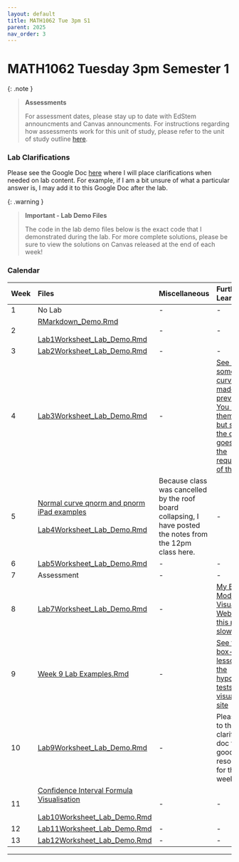 ```yaml
---
layout: default
title: MATH1062 Tue 3pm S1
parent: 2025
nav_order: 3
---
```


# MATH1062 Tuesday 3pm Semester 1

{: .note }
>**Assessments**
>
> For assessment dates, please stay up to date with EdStem announcments and Canvas announcments. For instructions regarding how assessments work for this unit of study, please refer to the unit of study outline [here](https://www.sydney.edu.au/units/MATH1062/2025-S1C-ND-CC).

### Lab Clarifications

Please see the Google Doc [here](https://docs.google.com/document/d/1DIRwpYW_Vb5_NOzz3a6VVBduekBLo4gaNGXOyaKoBO8/edit?usp=sharing) where I will place clarifications when needed on lab content. For example, if I am a bit unsure of what a particular answer is, I may add it to this Google Doc after the lab.

{: .warning }
> **Important - Lab Demo Files**
>
> The code in the lab demo files below is the exact code that I demonstrated during the lab. For more complete solutions, please be sure to view the solutions on Canvas released at the end of each week! 

### Calendar

Week | Files | Miscellaneous | Further Learning |
:---|:---|:---|:---|
1 | No Lab | - | - |
2 | [RMarkdown_Demo.Rmd](https://drive.google.com/file/d/16IJWwl4c_FattZYQ1qCEop14XD3P8mzR/view?usp=drive_link)<br><br>[Lab1Worksheet_Lab_Demo.Rmd](https://drive.google.com/file/d/1GJuK6Vc9PW8B2B0TVbMH23JszGsOcZ0F/view?usp=drive_link) | - | - |
3 | [Lab2Worksheet_Lab_Demo.Rmd](https://drive.google.com/file/d/1NV3PQatJHR-oTTPu-_LpijEZJcQ_mXfE/view?usp=drive_link) | - | - |
4 | [Lab3Worksheet_Lab_Demo.Rmd](https://drive.google.com/file/d/1kqD_HeqHMx-MQI9AINLQjcu_2xxltJik/view?usp=drive_link) | - | [See here for some normal curve slides I made previously. You may find them helpful, but some of the content goes beyond the requirements of this unit](https://drive.google.com/file/d/1VsoHFO7EpN8TcJYjBE7vxpVVffeZS0jI/view?usp=drive_link)|
5 | [Normal curve qnorm and pnorm iPad examples](https://drive.google.com/file/d/1YgtLT9Y1wkreQToPUEibYdH6W5A4W1zJ/view?usp=drive_link)<br><br>[Lab4Worksheet_Lab_Demo.Rmd](https://drive.google.com/file/d/1gY1LTu68tpzUUtrAHvOt7NgyXsqvbtEG/view?usp=drive_link) | Because class was cancelled by the roof board collapsing, I have posted the notes from the 12pm class here. | - |
6 | [Lab5Worksheet_Lab_Demo.Rmd](https://drive.google.com/file/d/1vHJlTQgLX-DNdWhrhyPdkXBiM5D8iwlw/view?usp=drive_link) | - | - |
7 | Assessment | - | - |
8 | [Lab7Worksheet_Lab_Demo.Rmd](https://drive.google.com/file/d/1NZ6JkUIraNHqjW7KBmucbU6BMXH4GX8j/view?usp=drive_link) | - | [My Box Model Visualised Website - this might be slow!](https://thomaselton.shinyapps.io/hypothesis-tests-visualised/) |
9 | [Week 9 Lab Examples.Rmd](https://drive.google.com/file/d/1Rn1WYAoBHLG1siVbBo8Hc-n3DR8CXVEQ/view?usp=drive_link) | - | [See the box-model lesson on the hypothesis tests visualised site](https://thomaselton.shinyapps.io/hypothesis-tests-visualised/) |
10 | [Lab9Worksheet_Lab_Demo.Rmd](https://drive.google.com/file/d/1_KsTrC-sPGWzc6z0-UUZwKDzc1K5GU2x/view?usp=drive_link) | - | Please refer to the lab clarifications doc for some good resources for this week's lab! |
11 | [Confidence Interval Formula Visualisation](https://drive.google.com/file/d/1FyFni4TEayZlf9Z7XowVpOarr0kB9T_Q/view?usp=drive_link) <br><br>[Lab10Worksheet_Lab_Demo.Rmd](https://drive.google.com/file/d/149WESE8PeAThzleym53-TDjqzjoO8QAQ/view?usp=drive_link) | - | - |
12 | [Lab11Worksheet_Lab_Demo.Rmd](https://drive.google.com/file/d/1bxQ4uiXroJtOrJTgAt65g3Sck-lLLM9m/view?usp=drive_link) | - | - |
13 | [Lab12Worksheet_Lab_Demo.Rmd](https://drive.google.com/file/d/1OFAwxKSaCGzIs5IcU5rqC3n5pFtiqTW_/view?usp=drive_link) | - | - |


----

